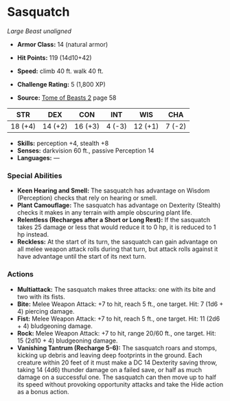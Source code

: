 # Sasquatch

*Large* *Beast* *unaligned*

- **Armor Class:** 14 (natural armor)
- **Hit Points:** 119 (14d10+42)
- **Speed:** climb 40 ft. walk 40 ft.

- **Challenge Rating:** 5 (1,800 XP)
- **Source:** [Tome of Beasts 2](https://koboldpress.com/kpstore/product/tome-of-beasts-2-for-5th-edition) page 58

| STR | DEX | CON | INT | WIS | CHA |
| --- | --- | --- | --- | --- | --- |
| 18 (+4) | 14 (+2) | 16 (+3) | 4 (-3) | 12 (+1) | 7 (-2) |

- **Skills:** perception +4, stealth +8
- **Senses:** darkvision 60 ft., passive Perception 14
- **Languages:** —

### Special Abilities

- **Keen Hearing and Smell:** The sasquatch has advantage on Wisdom (Perception) checks that rely on hearing or smell.
- **Plant Camouflage:** The sasquatch has advantage on Dexterity (Stealth) checks it makes in any terrain with ample obscuring plant life.
- **Relentless (Recharges after a Short or Long Rest):** If the sasquatch takes 25 damage or less that would reduce it to 0 hp, it is reduced to 1 hp instead.
- **Reckless:** At the start of its turn, the sasquatch can gain advantage on all melee weapon attack rolls during that turn, but attack rolls against it have advantage until the start of its next turn.

### Actions

- **Multiattack:** The sasquatch makes three attacks: one with its bite and two with its fists.
- **Bite:** Melee Weapon Attack: +7 to hit, reach 5 ft., one target. Hit: 7 (1d6 + 4) piercing damage.
- **Fist:** Melee Weapon Attack: +7 to hit, reach 5 ft., one target. Hit: 11 (2d6 + 4) bludgeoning damage.
- **Rock:** Melee Weapon Attack: +7 to hit, range 20/60 ft., one target. Hit: 15 (2d10 + 4) bludgeoning damage.
- **Vanishing Tantrum (Recharge 5-6):** The sasquatch roars and stomps, kicking up debris and leaving deep footprints in the ground. Each creature within 20 feet of it must make a DC 14 Dexterity saving throw, taking 14 (4d6) thunder damage on a failed save, or half as much damage on a successful one. The sasquatch can then move up to half its speed without provoking opportunity attacks and take the Hide action as a bonus action.


